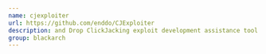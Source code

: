 ```yaml
---
name: cjexploiter
url: https://github.com/enddo/CJExploiter
description: and Drop ClickJacking exploit development assistance tool. URL : https://github.com/enddo/CJExploiter Groups : blackarch blackarch-webapp
group: blackarch
---
```

